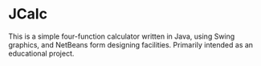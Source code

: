 # JCalc

This is a simple four-function calculator written in Java, using Swing graphics, and NetBeans form designing facilities. Primarily intended as an educational project.
